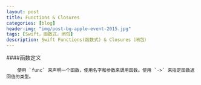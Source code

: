 ```yaml
---
layout: post
title: Functions & Closures
categories: [blog]
header-img: "img/post-bg-apple-event-2015.jpg"
tags: [Swift，函数式，闭包]
description: Swift Functions(函数式) & Closures（闭包）
---
```


####函数定义
```
	使用 `func` 来声明一个函数，使用名字和参数来调用函数。使用 `->` 来指定函数返回值的类型。
	
```
  
 

